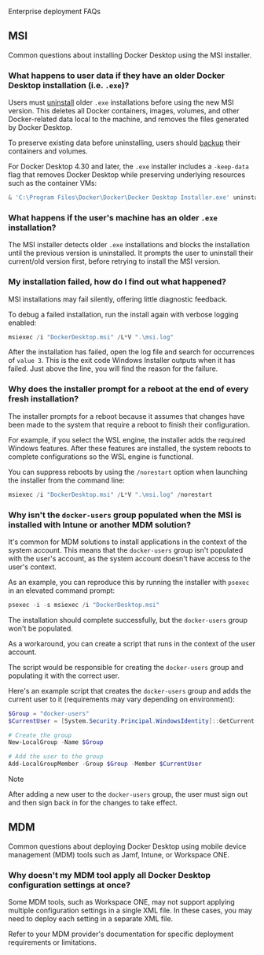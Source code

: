 Enterprise deployment FAQs


## MSI

Common questions about installing Docker Desktop using the MSI installer.

### What happens to user data if they have an older Docker Desktop installation (i.e. `.exe`)?

Users must [uninstall](/manuals/desktop/uninstall.md) older `.exe` installations before using the new MSI version. This deletes all Docker containers, images, volumes, and other Docker-related data local to the machine, and removes the files generated by Docker Desktop. 

To preserve existing data before uninstalling, users should [backup](/manuals/desktop/settings-and-maintenance/backup-and-restore.md) their containers and volumes.

For Docker Desktop 4.30 and later, the `.exe` installer includes a `-keep-data` flag that removes Docker Desktop while preserving underlying resources such as the container VMs:

```powershell
& 'C:\Program Files\Docker\Docker\Docker Desktop Installer.exe' uninstall -keep-data
```

### What happens if the user's machine has an older `.exe` installation?

The MSI installer detects older `.exe` installations and blocks the installation until the previous version is uninstalled. It prompts the user to uninstall their current/old version first, before retrying to install the MSI version.

### My installation failed, how do I find out what happened?

MSI installations may fail silently, offering little diagnostic feedback.

To debug a failed installation, run the install again with verbose logging enabled:

```powershell
msiexec /i "DockerDesktop.msi" /L*V ".\msi.log"
```

After the installation has failed, open the log file and search for occurrences of `value 3`. This is the exit code Windows Installer outputs when it has failed. Just above the line, you will find the reason for the failure.

### Why does the installer prompt for a reboot at the end of every fresh installation?

The installer prompts for a reboot because it assumes that changes have been made to the system that require a reboot to finish their configuration.

For example, if you select the WSL engine, the installer adds the required Windows features. After these features are installed, the system reboots to complete configurations so the WSL engine is functional.

You can suppress reboots by using the `/norestart` option when launching the installer from the command line:

```powershell
msiexec /i "DockerDesktop.msi" /L*V ".\msi.log" /norestart
```

### Why isn't the `docker-users` group populated when the MSI is installed with Intune or another MDM solution?

It's common for MDM solutions to install applications in the context of the system account. This means that the `docker-users` group isn't populated with the user's account, as the system account doesn't have access to the user's context.

As an example, you can reproduce this by running the installer with `psexec` in an elevated command prompt:

```powershell
psexec -i -s msiexec /i "DockerDesktop.msi"
```
The installation should complete successfully, but the `docker-users` group won't be populated.

As a workaround, you can create a script that runs in the context of the user account. 

The script would be responsible for creating the `docker-users` group and populating it with the correct user.

Here's an example script that creates the `docker-users` group and adds the current user to it (requirements may vary depending on environment):

```powershell
$Group = "docker-users"
$CurrentUser = [System.Security.Principal.WindowsIdentity]::GetCurrent().Name

# Create the group
New-LocalGroup -Name $Group

# Add the user to the group
Add-LocalGroupMember -Group $Group -Member $CurrentUser
```

> [!NOTE]
>
> After adding a new user to the `docker-users` group, the user must sign out and then sign back in for the changes to take effect.

## MDM

Common questions about deploying Docker Desktop using mobile device management
(MDM) tools such as Jamf, Intune, or Workspace ONE.

### Why doesn't my MDM tool apply all Docker Desktop configuration settings at once?

Some MDM tools, such as Workspace ONE, may not support applying multiple
configuration settings in a single XML file. In these cases, you may need to
deploy each setting in a separate XML file.

Refer to your MDM provider's documentation for specific deployment
requirements or limitations.